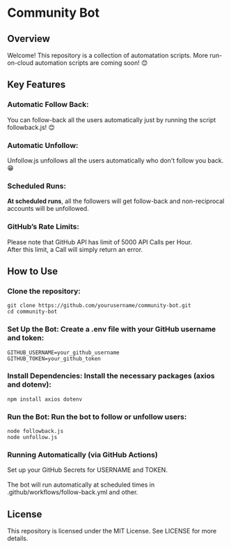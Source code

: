 # Community Bot
## Overview
Welcome! This repository is a collection of automatation scripts. More run-on-cloud automation scripts are coming soon! 😊

## Key Features
### Automatic Follow Back: 
You can follow-back all the users automatically just by running the script followback.js! 😊
### Automatic Unfollow: 
Unfollow.js unfollows all the users automatically who don't follow you back. 😁
### Scheduled Runs: 
<strong>At scheduled runs</strong>, all the followers will get follow-back and non-reciprocal accounts will be unfollowed.

### GitHub’s Rate Limits: 
 Please note that GitHub API has limit of 5000 API Calls per Hour. <br> 
 After this limit, a Call will simply return an error.

## How to Use ##

### Clone the repository:
```
git clone https://github.com/yourusername/community-bot.git 
cd community-bot
```

### Set Up the Bot: Create a .env file with your GitHub username and token:
```
GITHUB_USERNAME=your_github_username     
GITHUB_TOKEN=your_github_token
```

### Install Dependencies: Install the necessary packages (axios and dotenv):
```
npm install axios dotenv
```

### Run the Bot: Run the bot to follow or unfollow users:
```
node followback.js
node unfollow.js
```

### Running Automatically (via GitHub Actions)
Set up your GitHub Secrets for USERNAME and TOKEN.  <br>   
The bot will run automatically at scheduled times in .github/workflows/follow-back.yml and other.


## License
This repository is licensed under the MIT License. See LICENSE for more details.

